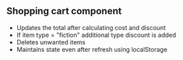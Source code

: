 ## Shopping cart component

- Updates the total after calculating cost and discount
- If item type = "fiction" additional type discount is added
- Deletes unwanted items
- Maintains state even after refresh using localStorage

